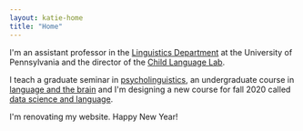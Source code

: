 ```yaml
---
layout: katie-home
title: "Home"
---
```



I'm an assistant professor in the [Linguistics Department](www.ling.upenn.edu) at the University of Pennsylvania and the director of the [Child Language Lab](childlanglab).  

I teach a graduate seminar in [psycholinguistics](/ling607), an undergraduate course in [language and the brain](http://moonshots.langandbrain.com/) and I'm designing a new course for fall 2020 called [data science and language](/datascience).



I'm renovating my website.  Happy New Year!

<!--stackedit_data:
eyJoaXN0b3J5IjpbLTQ3NzUyNjk2NCw3ODc0NjY2NDddfQ==
-->